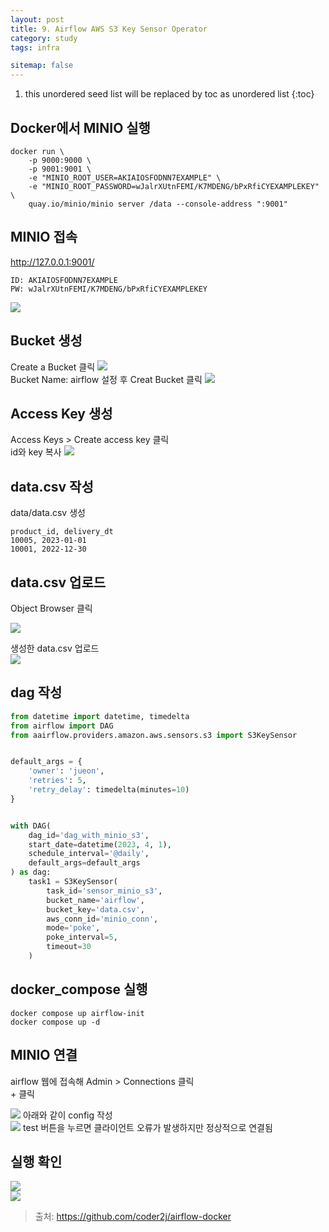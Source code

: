```yaml
---
layout: post
title: 9. Airflow AWS S3 Key Sensor Operator
category: study
tags: infra

sitemap: false
---
```

1. this unordered seed list will be replaced by toc as unordered list
{:toc}




## Docker에서 MINIO 실행
```
docker run \
    -p 9000:9000 \
    -p 9001:9001 \
    -e "MINIO_ROOT_USER=AKIAIOSFODNN7EXAMPLE" \
    -e "MINIO_ROOT_PASSWORD=wJalrXUtnFEMI/K7MDENG/bPxRfiCYEXAMPLEKEY" \
    quay.io/minio/minio server /data --console-address ":9001"
```
## MINIO 접속
http://127.0.0.1:9001/
```
ID: AKIAIOSFODNN7EXAMPLE
PW: wJalrXUtnFEMI/K7MDENG/bPxRfiCYEXAMPLEKEY
```
![](/assets/img/post/airflow_s3/s3_1.png)  
## Bucket 생성
Create a Bucket 클릭
![](/assets/img/post/airflow_s3/s3_2.png)  
Bucket Name: airflow 설정 후 Creat Bucket 클릭 
![](/assets/img/post/airflow_s3/s3_3.png)  
## Access Key 생성
Access Keys > Create access key 클릭  
id와 key 복사
![](/assets/img/post/airflow_s3/s3_6.png)
## data.csv 작성
data/data.csv 생성
```
product_id, delivery_dt
10005, 2023-01-01
10001, 2022-12-30
```
## data.csv 업로드
Object Browser 클릭  

![](/assets/img/post/airflow_s3/s3_4.png)

생성한 data.csv 업로드  
![](/assets/img/post/airflow_s3/s3_5.png)  

## dag 작성
```py
from datetime import datetime, timedelta
from airflow import DAG
from aairflow.providers.amazon.aws.sensors.s3 import S3KeySensor


default_args = {
    'owner': 'jueon',
    'retries': 5,
    'retry_delay': timedelta(minutes=10)
}


with DAG(
    dag_id='dag_with_minio_s3',
    start_date=datetime(2023, 4, 1),
    schedule_interval='@daily',
    default_args=default_args
) as dag:
    task1 = S3KeySensor(
        task_id='sensor_minio_s3',
        bucket_name='airflow',
        bucket_key='data.csv',
        aws_conn_id='minio_conn',
        mode='poke',
        poke_interval=5,
        timeout=30
    )
```
## docker_compose 실행
```
docker compose up airflow-init
docker compose up -d
``` 
## MINIO 연결
airflow 웹에 접속해 Admin > Connections 클릭  
\+ 클릭
  
![](/assets/img/post/airflow_s3/s3_7.png)
아래와 같이 config 작성    
![](/assets/img/post/airflow_s3/s3_8.png)
test 버튼을 누르면 클라이언트 오류가 발생하지만 정상적으로 연결됨  

## 실행 확인
![](/assets/img/post/airflow_s3/s3_9.png)  
![](/assets/img/post/airflow_s3/s3_10.png)


>출처: <https://github.com/coder2j/airflow-docker>